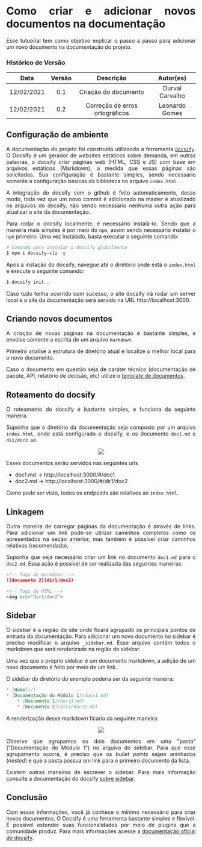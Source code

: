 <div align="justify">

# Como criar e adicionar novos documentos na documentação

Esse tutuorial tem como objetivo explicar o passo a passo para adicionar um novo documento na documentação do projeto.

### Histórico de Versão
|    Data    | Versão | Descrição            | Autor(es)       |
| :--------: | :----: | :------------------: | :-------------: |
| 12/02/2021 |  0.1   | Criação do documento | Durval Carvalho |
| 12/02/2021 |  0.2   | Correção de erros ortográficos | Leonardo Gomes |

## Configuração de ambiente

A documentação do projeto foi construida utilizando a ferramenta [`Docsify`]((https://docsify.js.org/)). O Docsify é um gerador de websites estáticos sobre demanda, em outras palavras, o docsify criar páginas web (HTML, CSS e JS) com base em arquivos estáticos (Markdown), a medida que essas páginas são solicitadas. Sua configuração é bastante simples, sendo necessário somente a configuração básicas da biblioteca no arquivo `index.html`.

A integração do docsify com o github é feito automaticamente, desse modo, toda vez que um novo commit é adicionado na master é atualizado os arquivos do docsify, não sendo necessário nenhuma outra ação para atualizar o site da documentação.

Para rodar o docsify localmente, é necessário instalá-lo. Sendo que a maneira mais simples é por meio do `npm`, assim sendo necessário instalar o `npm` primeiro. Uma vez instalado, basta executar o seguinte comando:

```bash
# Comando para instalar o docsify globalmente
$ npm i docsify-cli -g
```

Após a instação do docsify, navegue até o diretório onde está o `index.html` e execute o seguinte comando:

```bash
$ docsify init .
```

Caso tudo tenha ocorrido com sucesso, o site docsify irá rodar um server local e o site da documentação será servido na URL http://localhost:3000.

## Criando novos documentos

A criação de novas páginas na documentação é bastante simples, e envolve somente a escrita de um arquivo `markdown`.

Primeiro analise a estrutura de diretório atual e localize o melhor local para o novo documento.

Caso o documento em questão seja de caráter técnico (documentação de pacote, API, relatório de decisão, etc) utilize o [template de documentos](primeiros-passos/template-documentos.md).


## Roteamento do docsify

O roteamento do docsify é bastante simples, e funciona da seguinte maneira.

Suponha que o diretório da documentação seja composto por um arquivo `index.html`, onde está configurado o docsify, e os documento `doc1.md` e `di1/doc2.md`.

<div align='center'>
    <a href='assets/images/roteamento_docsify.png' target='_blank'>
        <img src='assets/images/roteamento_docsify.png'>
    </a>
</div>

Esses documentos serão servidos nas seguintes urls

* doc1.md → http://localhost:3000/#/doc1
* doc2.md → http://localhost:3000/#/dir1/doc2

Como pode ser visto, todos os endpoints são relativos ao `index.html`.

## Linkagem

Outra maneira de carregar páginas da documentação é através de links. Para adicionar um link pode-se utilizar caminhos completos como os apresentados na seção anterior, mas também é possível criar caminhos relativos (recomendado).

Suponha que seja necessário criar um link no documento `doc1.md` para o `doc2.md`. Essa ação é possível de ser realizada das seguintes maneiras:

```markdown
<!-- Tags de markdown -->
![documento 2](dir1/doc2)
```

```markdown
<!-- Tags de HTML -->
<img src="dir1/doc2">
```

## Sidebar

O sidebar é a região do site onde ficará agrupado os principais pontos de entrada da documentação. Para adicionar um novo documento no sidebar é preciso modificar o arquivo `_sidebar.md`. Esse arquivo contém todos o markdown que será renderizado na região do sidebar.

Uma vez que o próprio sidebar é um documento markdown, a adição de um novo documento é feito por meio de um link.

O sidebar do diretório do exemplo poderia ser da seguinte maneira:

```markdown
* [Home](/)
* [Documentação do Módulo 1](docs1.md)
    * [Documento 1](docs1.md)
    * [Documento 2](dir1/docs2.md)
```

A renderização desse markdown ficaria da seguinte maneira:

<div align='center'>
    <a href='assets/images/sidebar_docsify.png' target='_blank'>
        <img src='assets/images/sidebar_docsify.png'>
    </a>
</div>

Observe que agrupamos os dois documentos em uma "pasta" ("Documentação do Módulo 1") no arquivo do sidebar. Para que esse agrupamento ocorra, é preciso que os _bullet points_ sejam aninhados (_nested_) e que a pasta possua um link para o primeiro documento da lista.

Existem outras maneiras de escrever o sidebar. Para mais informação consulte a documentação do docsify [sobre sidebar](https://docsify.js.org/#/custom-navbar).

## Conclusão

Com essas informações, você já conhece o mínimo necessário para criar novos documentos. O Docsify é uma ferramenta bastante simples e flexível. É possível extender suas funcionalidades por meio de plugins que a comunidade produz. Para mais informações acesse a [documentação oficial do docsify](https://docsify.js.org/).


</div>